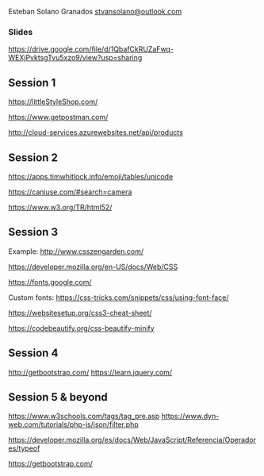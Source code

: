 
Esteban Solano Granados
stvansolano@outlook.com

### Slides
https://drive.google.com/file/d/1QbafCkRUZaFwq-WEXjPvktsgTvu5xzo9/view?usp=sharing

## Session 1
https://littleStyleShop.com/

https://www.getpostman.com/

http://cloud-services.azurewebsites.net/api/products

## Session 2

https://apps.timwhitlock.info/emoji/tables/unicode

https://caniuse.com/#search=camera

https://www.w3.org/TR/html52/

## Session 3
Example: http://www.csszengarden.com/

https://developer.mozilla.org/en-US/docs/Web/CSS

https://fonts.google.com/

Custom fonts:
https://css-tricks.com/snippets/css/using-font-face/

https://websitesetup.org/css3-cheat-sheet/

https://codebeautify.org/css-beautify-minify

## Session 4

http://getbootstrap.com/
https://learn.jquery.com/

## Session 5 & beyond

https://www.w3schools.com/tags/tag_pre.asp
https://www.dyn-web.com/tutorials/php-js/json/filter.php

https://developer.mozilla.org/es/docs/Web/JavaScript/Referencia/Operadores/typeof

https://getbootstrap.com/